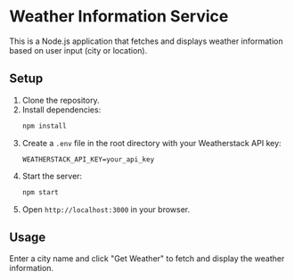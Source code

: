 # Weather Information Service

This is a Node.js application that fetches and displays weather information based on user input (city or location).

## Setup

1. Clone the repository.
2. Install dependencies:
    ```sh
    npm install
    ```
3. Create a `.env` file in the root directory with your Weatherstack API key:
    ```env
    WEATHERSTACK_API_KEY=your_api_key
    ```
4. Start the server:
    ```sh
    npm start
    ```
5. Open `http://localhost:3000` in your browser.

## Usage

Enter a city name and click "Get Weather" to fetch and display the weather information.
